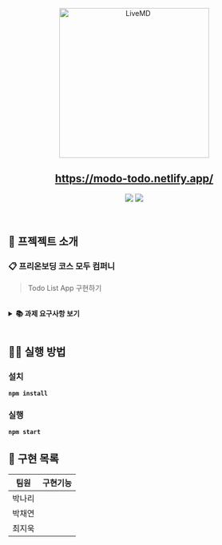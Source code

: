 <p align='middle'>
  <a href='https://modo-todo.netlify.app/'>
    <img src='https://user-images.githubusercontent.com/40657327/130925827-0613a7cc-b2d6-4275-bda3-7a87bc4b2eb6.png' width="300px;" alt="LiveMD" />
  </a>
</p>
<h2 align='middle'><a href='https://modo-todo.netlify.app/'> https://modo-todo.netlify.app/</a></h2>
<p align="middle">
<img src="https://img.shields.io/github/languages/top/chyeon97/solarconnect-todo-list?color=lightblue&logo=Typescript"> </img>
<img src="https://img.shields.io/github/repo-size/chyeon97/solarconnect-todo-list?color=%25&logo=Github"></img>
</p>

<br/>

## 📌 프젝젝트 소개

### 📋 프리온보딩 코스 모두 컴퍼니

> Todo List App 구현하기

<br/>

<details>
    <summary><STRONG>
    📚 과제 요구사항 보기
    <STRONG></summary>
 <br/>

`1. UI 구성`

- Task 데이터 타입에 필수적으로 들어가야할 필드: id, 할일의 제목, 할일 완료 여부 예시 (변수 명은 자유)
-  [필수] 적절한 Header를 만든다.
- [필수] 투두리스트에 적합한 기능을 구현하기 위해 **데이터를 조작**할 수 있다.
- [필수] 스크롤시 Header가 사라지지 않고 화면 상단에 고정되도록 한다.
- [필수] 필수적으로 추가해야할 기능: Task 목록 조회, 새로운 Task 추가, Task 삭제
- [필수] 투두리스트에 적절한 애니메이션을 추가할 수 있다.
- [필수] Drag and Drop으로 Task의 순서를 변경한다.
- 데이터를 변경하지 않고 화면 내에서 Task의 순서만 변경되면 됨
- [선택] 필수 구현 항목에 덧붙여 필요한 **데이터 속성을 추가하여 정의**할 수 있다
- [선택] 최소 요구사항에 덧붙여 구현하고 싶은 기능이 있으면 추가적으로 구현.
- [선택] 최소 요구사항에 덧붙여 추가하고 싶은 UI/UX 및 애니매이션을 추가적으로 구현.

`2. 기능 추가`

- [필수] 투두리스트에 적합한 기능을 구현하기 위해 데이터를 조작할 수 있다.
- [필수] 필수 기능: Task 목록 조회, 새로운 Task 추가, Task 삭제
- [필수] 최소 두가지 이상의 조건으로 Task를 필터링 (ex. 상태, 생성일, 생성자, 중요도)
- [필수] Task의 상태 변경 (ex. 진행중 → 완료)
- [선택] 최소 요구사항에 덧붙여 필요한 데이터 속성을 추가하여 정의할 수 있다
- [선택] 최소 요구사항에 덧붙여 구현하고 싶은 기능이 있으면 추가적으로 구현.
- [선택] 최소 요구사항에 덧붙여 추가하고 싶은 투두리스트에 적절한 UI/UX를 추가할 수 있다.

</details>

<br/>

## 👨‍💻 실행 방법

### 설치

`npm install`

### 실행

`npm start`

## 📑 구현 목록

|팀원|구현기능|
|------|---|
|박나리||
|박채연||
|최지욱||









